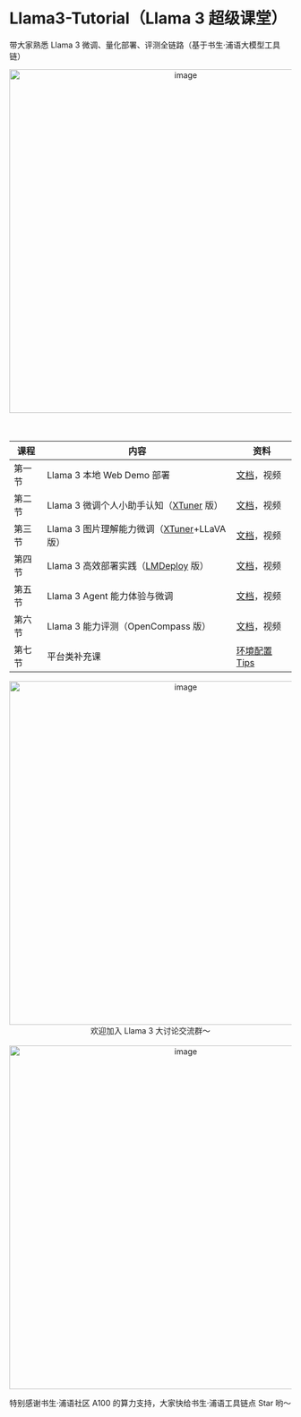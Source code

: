 # Llama3-Tutorial（Llama 3 超级课堂）

带大家熟悉 Llama 3 微调、量化部署、评测全链路（基于书生·浦语大模型工具链）

<div align="center">
  <img src="https://github.com/SmartFlowAI/Llama3-Tutorial/assets/25839884/91914c5f-30f4-4d7d-9ffc-ccb179afc3c2" alt="image" width="614">
</div>

</br>
</br>

<div align='center'>

| 课程   | 内容                                        | 资料                                |
| ------ | ------------------------------------------- | ----------------------------------- |
| 第一节 | Llama 3 本地 Web Demo 部署                  | [文档](./docs/hello_world.md)，视频 |
| 第二节 | Llama 3 微调个人小助手认知（[XTuner](https://github.com/internLM/xtuner) 版）     | [文档](./docs/assistant.md)，视频   |
| 第三节 | Llama 3 图片理解能力微调（[XTuner](https://github.com/internLM/xtuner)+LLaVA 版） | [文档](./docs/llava.md)，视频       |
| 第四节 | Llama 3 高效部署实践（[LMDeploy](https://github.com/internLM/lmdeploy) 版）         | [文档](./docs/lmdeploy.md)，视频                          |
| 第五节 | Llama 3 Agent 能力体验与微调                | [文档](./docs/agent.md)，视频       |
| 第六节 | Llama 3 能力评测（OpenCompass 版）          | [文档](./docs/opencompass.md)，视频                          |
| 第七节 | 平台类补充课                                |  [环境配置 Tips](./docs/env.md)                             |  |



</div>

<div align="center">
  <img src="https://github.com/SmartFlowAI/Llama3-Tutorial/assets/25839884/a3b0c249-d6e0-4307-a6be-225eca0867a9" alt="image", width="614">
</div>




<div align="center">
欢迎加入 Llama 3 大讨论交流群～
</div>

</br>


<div align="center">
  <img src="https://github.com/SmartFlowAI/Llama3-Tutorial/assets/25839884/efb829db-847c-47df-a36c-d67e910f8b3d" alt="image", width="614">
</div>

特别感谢书生·浦语社区 A100 的算力支持，大家快给书生·浦语工具链点 Star 哟～
